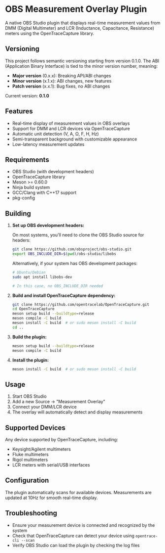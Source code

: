 # OBS Measurement Overlay Plugin

A native OBS Studio plugin that displays real-time measurement values from DMM (Digital Multimeter) and LCR (Inductance, Capacitance, Resistance) meters using the OpenTraceCapture library.

## Versioning

This project follows semantic versioning starting from version 0.1.0. The ABI (Application Binary Interface) is tied to the minor version number, meaning:

- **Major version** (0.x.x): Breaking API/ABI changes
- **Minor version** (x.1.x): ABI changes, new features  
- **Patch version** (x.x.1): Bug fixes, no ABI changes

Current version: **0.1.0**

## Features

- Real-time display of measurement values in OBS overlays
- Support for DMM and LCR devices via OpenTraceCapture
- Automatic unit detection (V, A, Ω, F, H, Hz)
- Semi-transparent background with customizable appearance
- Low-latency measurement updates

## Requirements

- OBS Studio (with development headers)
- OpenTraceCapture library
- Meson >= 0.60.0
- Ninja build system
- GCC/Clang with C++17 support
- pkg-config

## Building

1. **Set up OBS development headers:**
   
   On most systems, you'll need to clone the OBS Studio source for headers:
   ```bash
   git clone https://github.com/obsproject/obs-studio.git
   export OBS_INCLUDE_DIR=$(pwd)/obs-studio/libobs
   ```
   
   Alternatively, if your system has OBS development packages:
   ```bash
   # Ubuntu/Debian
   sudo apt install libobs-dev
   
   # In this case, no OBS_INCLUDE_DIR needed
   ```

2. **Build and install OpenTraceCapture dependency:**
   ```bash
   git clone https://github.com/opentracelab/OpenTraceCapture.git
   cd OpenTraceCapture
   meson setup build --buildtype=release
   meson compile -C build
   meson install -C build  # or sudo meson install -C build
   cd ..
   ```

3. **Build the plugin:**
   ```bash
   meson setup build --buildtype=release
   meson compile -C build
   ```

4. **Install the plugin:**
   ```bash
   meson install -C build  # or sudo meson install -C build
   ```

## Usage

1. Start OBS Studio
2. Add a new Source → "Measurement Overlay"
3. Connect your DMM/LCR device
4. The overlay will automatically detect and display measurements

## Supported Devices

Any device supported by OpenTraceCapture, including:
- Keysight/Agilent multimeters
- Fluke multimeters
- Rigol multimeters
- LCR meters with serial/USB interfaces

## Configuration

The plugin automatically scans for available devices. Measurements are updated at 10Hz for smooth real-time display.

## Troubleshooting

- Ensure your measurement device is connected and recognized by the system
- Check that OpenTraceCapture can detect your device using `opentrace-cli --scan`
- Verify OBS Studio can load the plugin by checking the log files
